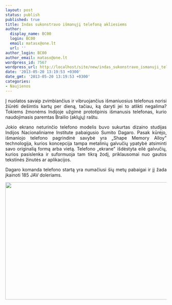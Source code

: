 ```yaml
---
layout: post
status: publish
published: true
title: Indas sukonstravo išmanųjį telefoną akliesiems
author:
  display_name: BC00
  login: BC00
  email: matasx@one.lt
  url: ''
author_login: BC00
author_email: matasx@one.lt
wordpress_id: 7567
wordpress_url: http://localhost/site/new/indas_sukonstravo_ismanuji_telefona_akliesiems/
date: '2013-05-20 13:19:53 +0300'
date_gmt: '2013-05-20 13:19:53 +0300'
categories:
- Naujienos
---
```

<p style="text-align: justify;">
	Į nuolatos savaip zvimbiančius ir vibruojančius i&scaron;maniuosius telefonus norisi žiūrėti de&scaron;imtis kartų per dieną, tačiau, ką daryti jei to atlikti negalima? Tokiems žmonėms Indijoje užgimė prototipinis i&scaron;manusis telefonas, kurio naudojimasis paremtas Brailio (aklųjų) ra&scaron;tu.</p>
<p style="text-align: justify;">
	Jokio ekrano neturinčio telefono modelis buvo sukurtas dizaino studijas Indijos Nacionaliniame Institute pabaigusio Sumito Dagaro. Pasak kūrėjo, i&scaron;maniojo telefono pagrindinė savybė yra &bdquo;Shape Memory Alloy&quot; technologija, kurios koncepcija tampa metalinių galvučių ypatybė atsiminti savo originalią formą arba vietą. Telefono &bdquo;ekrane&quot; i&scaron;dėstyta eilė galvučių, kurios pasislenka ir suformuoja tam tikrą žodį, priklausomai nuo gautos tekstinės žinutės ar aplikacijos.</p>
<p style="text-align: justify;">
	Dagaro komanda telefono startą yra numačiusi &scaron;ių metų pabaigai ir jį žada įkainoti 185 JAV doleriams.</p>
<p>
	<img alt="" src="http://technews.lt/userfiles/braille-smartphone-e1368552140162.jpg" style="width: 520px; height: 367px;" /></p>
